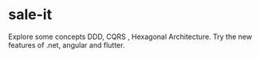 # sale-it
 Explore some concepts DDD, CQRS , Hexagonal Architecture.
 Try the new features of .net, angular and flutter.
